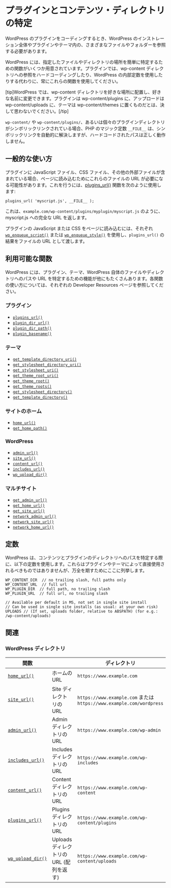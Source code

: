 <!--
# Determining Plugin and Content Directories
-->

# プラグインとコンテンツ・ディレクトリの特定

<!--
When coding WordPress plugins you often need to reference various files and folders throughout the WordPress installation and within your plugin or theme.
-->

WordPress のプラグインをコーディングするとき、WordPress のインストレーション全体やプラグインやテーマ内の、さまざまなファイルやフォルダーを参照する必要があります。

<!--
WordPress provides several functions for easily determining where a given file or directory lives. Always use these functions in your plugins instead of hard-coding references to the wp-content directory or using the WordPress internal constants.
-->

WordPress には、指定したファイルやディレクトリの場所を簡単に特定するための関数がいくつか用意されています。プラグインでは、wp-content ディレクトリへの参照をハードコーディングしたり、WordPress の内部定数を使用したりする代わりに、常にこれらの関数を使用してください。

<!--
[tip]WordPress allows users to place their wp-content directory anywhere they want and rename it whatever they want. Never assume that plugins will be in wp-content/plugins, uploads will be in wp-content/uploads, or that themes will be in wp-content/themes.[/tip]
-->

[tip]WordPress では、wp-content ディレクトリを好きな場所に配置し、好きな名前に変更できます。プラグインは wp-content/plugins に、アップロードは wp-content/uploads に、テーマは wp-content/themes に置くものだとは、決して思わないでください。[/tip]

<!--
PHP's `__FILE__` magic-constant resolves symlinks automatically, so if the `wp-content/` or `wp-content/plugins/` or even the individual plugin directory is symlinked, hardcoded paths will not work correctly.
-->

`wp-content/` や `wp-content/plugins/`、あるいは個々のプラグインディレクトリがシンボリックリンクされている場合、PHP のマジック定数 `__FILE__` は、シンボリックリンクを自動的に解決しますが、ハードコードされたパスは正しく動作しません。

<!--
## Common Usage
-->

## 一般的な使い方

<!--
If your plugin includes JavaScript files, CSS files or other external files, then it's likely you'll need the URL to these files so you can load them into the page. To do this you should use the [plugins_url()](https://developer.wordpress.org/reference/functions/plugins_url/) function like so:
-->

プラグインに JavaScript ファイル、CSS ファイル、その他の外部ファイルが含まれている場合、ページに読み込むためにこれらのファイルの URL が必要になる可能性があります。これを行うには、[plugins_url()](https://developer.wordpress.org/reference/functions/plugins_url/) 関数を次のように使用します:

```
plugins_url( 'myscript.js', __FILE__ );
```

<!--
This will return the full URL to myscript.js, such as `example.com/wp-content/plugins/myplugin/myscript.js`.
-->

これは、`example.com/wp-content/plugins/myplugin/myscript.js` のように、myscript.js への完全な URL を返します。

<!--
To load your plugins' JavaScript or CSS into the page you should use [`wp_enqueue_script()`](https://developer.wordpress.org/reference/functions/wp_enqueue_script/) or [`wp_enqueue_style()`](https://developer.wordpress.org/reference/functions/wp_enqueue_style/) respectively, passing the result of `plugins_url()` as the file URL.
-->

プラグインの JavaScript または CSS をページに読み込むには、それぞれ [`wp_enqueue_script()`](https://developer.wordpress.org/reference/functions/wp_enqueue_script/) または [`wp_enqueue_style()`](https://developer.wordpress.org/reference/functions/wp_enqueue_style/) を使用し、`plugins_url()` の結果をファイルの URL として渡します。

<!--
## Available Functions
-->

## 利用可能な関数

<!--
WordPress includes many other functions for determining paths and URLs to files or directories within plugins, themes, and WordPress itself. See the individual DevHub pages for each function for complete information on their use.
-->

WordPress には、プラグイン、テーマ、WordPress 自体のファイルやディレクトリへのパスや URL を特定するための機能が他にもたくさんあります。各関数の使い方については、それぞれの Developer Resources ページを参照してください。

<!--
### Plugins
-->

### プラグイン

- [`plugins_url()`](https://developer.wordpress.org/reference/functions/plugins_url/)
- [`plugin_dir_url()`](https://developer.wordpress.org/reference/functions/plugin_dir_url/)
- [`plugin_dir_path()`](https://developer.wordpress.org/reference/functions/plugin_dir_path/)
- [`plugin_basename()`](https://developer.wordpress.org/reference/functions/plugin_basename/)

<!--
### Themes
-->

### テーマ

- [`get_template_directory_uri()`](https://developer.wordpress.org/reference/functions/get_template_directory_uri/)
- [`get_stylesheet_directory_uri()`](https://developer.wordpress.org/reference/functions/get_stylesheet_directory_uri/)
- [`get_stylesheet_uri()`](https://developer.wordpress.org/reference/functions/get_stylesheet_uri/)
- [`get_theme_root_uri()`](https://developer.wordpress.org/reference/functions/get_theme_root_uri/)
- [`get_theme_root()`](https://developer.wordpress.org/reference/functions/get_theme_root/)
- [`get_theme_roots()`](https://developer.wordpress.org/reference/functions/get_theme_roots/)
- [`get_stylesheet_directory()`](https://developer.wordpress.org/reference/functions/get_stylesheet_directory/)
- [`get_template_directory()`](https://developer.wordpress.org/reference/functions/get_template_directory/)

<!--
### Site Home
-->

### サイトのホーム

- [`home_url()`](https://developer.wordpress.org/reference/functions/home_url/)
- [`get_home_path()`](https://developer.wordpress.org/reference/functions/get_home_path/)


### WordPress

- [`admin_url()`](https://developer.wordpress.org/reference/functions/admin_url/)
- [`site_url()`](https://developer.wordpress.org/reference/functions/site_url/)
- [`content_url()`](https://developer.wordpress.org/reference/functions/content_url/)
- [`includes_url()`](https://developer.wordpress.org/reference/functions/includes_url/)
- [`wp_upload_dir()`](https://developer.wordpress.org/reference/functions/wp_upload_dir/)

<!--
### Multisite
-->

### マルチサイト

- [`get_admin_url()`](https://developer.wordpress.org/reference/functions/get_admin_url/)
- [`get_home_url()`](https://developer.wordpress.org/reference/functions/get_home_url/)
- [`get_site_url()`](https://developer.wordpress.org/reference/functions/get_site_url/)
- [`network_admin_url()`](https://developer.wordpress.org/reference/functions/network_admin_url/)
- [`network_site_url()`](https://developer.wordpress.org/reference/functions/network_site_url/)
- [`network_home_url()`](https://developer.wordpress.org/reference/functions/network_home_url/)

<!--
## Constants
-->

## 定数

<!--
WordPress makes use of the following constants when determining the path to the content and plugin directories. These should not be used directly by plugins or themes, but are listed here for completeness.
-->

WordPress は、コンテンツとプラグインのディレクトリへのパスを特定する際に、以下の定数を使用します。これらはプラグインやテーマによって直接使用されるべきものではありませんが、万全を期すためにここに列挙します。

```
WP_CONTENT_DIR  // no trailing slash, full paths only
WP_CONTENT_URL  // full url 
WP_PLUGIN_DIR  // full path, no trailing slash
WP_PLUGIN_URL  // full url, no trailing slash

// Available per default in MS, not set in single site install
// Can be used in single site installs (as usual: at your own risk)
UPLOADS // (If set, uploads folder, relative to ABSPATH) (for e.g.: /wp-content/uploads)
```

<!--
## Related
-->

## 関連

<!--
### WordPress Directories
-->

### WordPress ディレクトリ

<!--
| Function | | Directory |
| --- | --- | --- |
| [`home_url()`](https://developer.wordpress.org/reference/functions/home_url/) | Home URL | `https://www.example.com` |
| [`site_url()`](https://developer.wordpress.org/reference/functions/site_url/) | Site directory URL | `https://www.example.com` or `https://www.example.com/wordpress` |
| [`admin_url()`](https://developer.wordpress.org/reference/functions/admin_url/) | Admin directory URL | `https://www.example.com/wp-admin` |
| [`includes_url()`](https://developer.wordpress.org/reference/functions/includes_url/) | Includes directory URL | `https://www.example.com/wp-includes` |
| [`content_url()`](https://developer.wordpress.org/reference/functions/content_url/) | Content directory URL | `https://www.example.com/wp-content` |
| [`plugins_url()`](https://developer.wordpress.org/reference/functions/plugins_url/) | Plugins directory URL | `https://www.example.com/wp-content/plugins` |
| [`wp_upload_dir()`](https://developer.wordpress.org/reference/functions/wp_upload_dir/) | Upload directory URL (returns an array) | `https://www.example.com/wp-content/uploads` |
-->

| 関数 | | ディレクトリ |
| --- | --- | --- |
| [`home_url()`](https://developer.wordpress.org/reference/functions/home_url/) | ホームの URL | `https://www.example.com` |
| [`site_url()`](https://developer.wordpress.org/reference/functions/site_url/) | Site ディレクトリの URL | `https://www.example.com` または `https://www.example.com/wordpress` |
| [`admin_url()`](https://developer.wordpress.org/reference/functions/admin_url/) | Admin ディレクトリの URL | `https://www.example.com/wp-admin` |
| [`includes_url()`](https://developer.wordpress.org/reference/functions/includes_url/) | Includes ディレクトリの URL | `https://www.example.com/wp-includes` |
| [`content_url()`](https://developer.wordpress.org/reference/functions/content_url/) | Content ディレクトリの URL | `https://www.example.com/wp-content` |
| [`plugins_url()`](https://developer.wordpress.org/reference/functions/plugins_url/) | Plugins ディレクトリの URL | `https://www.example.com/wp-content/plugins` |
| [`wp_upload_dir()`](https://developer.wordpress.org/reference/functions/wp_upload_dir/) | Uploads ディレクトリの URL (配列を返す) | `https://www.example.com/wp-content/uploads` |
